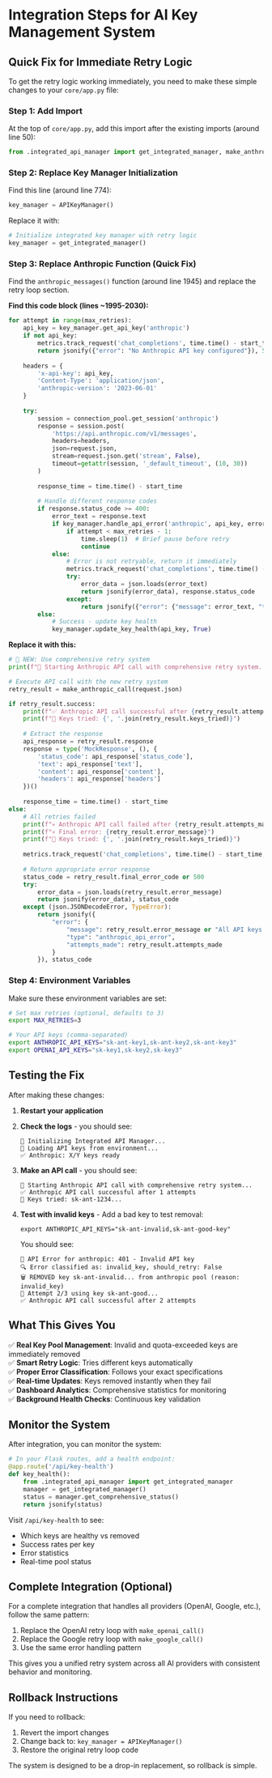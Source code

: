 # Integration Steps for AI Key Management System

## Quick Fix for Immediate Retry Logic

To get the retry logic working immediately, you need to make these simple changes to your `core/app.py` file:

### Step 1: Add Import
At the top of `core/app.py`, add this import after the existing imports (around line 50):

```python
from .integrated_api_manager import get_integrated_manager, make_anthropic_call
```

### Step 2: Replace Key Manager Initialization
Find this line (around line 774):
```python
key_manager = APIKeyManager()
```

Replace it with:
```python
# Initialize integrated key manager with retry logic
key_manager = get_integrated_manager()
```

### Step 3: Replace Anthropic Function (Quick Fix)
Find the `anthropic_messages()` function (around line 1945) and replace the retry loop section.

**Find this code block (lines ~1995-2030):**
```python
for attempt in range(max_retries):
    api_key = key_manager.get_api_key('anthropic')
    if not api_key:
        metrics.track_request('chat_completions', time.time() - start_time, error=True)
        return jsonify({"error": "No Anthropic API key configured"}), 500
    
    headers = {
        'x-api-key': api_key,
        'Content-Type': 'application/json',
        'anthropic-version': '2023-06-01'
    }
    
    try:
        session = connection_pool.get_session('anthropic')
        response = session.post(
            'https://api.anthropic.com/v1/messages',
            headers=headers,
            json=request.json,
            stream=request.json.get('stream', False),
            timeout=getattr(session, '_default_timeout', (10, 30))
        )
        
        response_time = time.time() - start_time
        
        # Handle different response codes
        if response.status_code >= 400:
            error_text = response.text
            if key_manager.handle_api_error('anthropic', api_key, error_text, response.status_code):
                if attempt < max_retries - 1:
                    time.sleep(1)  # Brief pause before retry
                    continue
            else:
                # Error is not retryable, return it immediately
                metrics.track_request('chat_completions', time.time() - start_time, error=True)
                try:
                    error_data = json.loads(error_text)
                    return jsonify(error_data), response.status_code
                except:
                    return jsonify({"error": {"message": error_text, "type": "anthropic_api_error"}}), response.status_code
        else:
            # Success - update key health
            key_manager.update_key_health(api_key, True)
```

**Replace it with this:**
```python
# 🚀 NEW: Use comprehensive retry system
print(f"🔄 Starting Anthropic API call with comprehensive retry system...")

# Execute API call with the new retry system
retry_result = make_anthropic_call(request.json)

if retry_result.success:
    print(f"✅ Anthropic API call successful after {retry_result.attempts_made} attempts")
    print(f"🔑 Keys tried: {', '.join(retry_result.keys_tried)}")
    
    # Extract the response
    api_response = retry_result.response
    response = type('MockResponse', (), {
        'status_code': api_response['status_code'],
        'text': api_response['text'],
        'content': api_response['content'],
        'headers': api_response['headers']
    })()
    
    response_time = time.time() - start_time
else:
    # All retries failed
    print(f"💀 Anthropic API call failed after {retry_result.attempts_made} attempts")
    print(f"💀 Final error: {retry_result.error_message}")
    print(f"🔑 Keys tried: {', '.join(retry_result.keys_tried)}")
    
    metrics.track_request('chat_completions', time.time() - start_time, error=True)
    
    # Return appropriate error response
    status_code = retry_result.final_error_code or 500
    try:
        error_data = json.loads(retry_result.error_message)
        return jsonify(error_data), status_code
    except (json.JSONDecodeError, TypeError):
        return jsonify({
            "error": {
                "message": retry_result.error_message or "All API keys failed",
                "type": "anthropic_api_error",
                "attempts_made": retry_result.attempts_made
            }
        }), status_code
```

### Step 4: Environment Variables
Make sure these environment variables are set:
```bash
# Set max retries (optional, defaults to 3)
export MAX_RETRIES=3

# Your API keys (comma-separated)
export ANTHROPIC_API_KEYS="sk-ant-key1,sk-ant-key2,sk-ant-key3"
export OPENAI_API_KEYS="sk-key1,sk-key2,sk-key3"
```

## Testing the Fix

After making these changes:

1. **Restart your application**
2. **Check the logs** - you should see:
   ```
   🔧 Initializing Integrated API Manager...
   🔧 Loading API keys from environment...
   ✅ Anthropic: X/Y keys ready
   ```

3. **Make an API call** - you should see:
   ```
   🔄 Starting Anthropic API call with comprehensive retry system...
   ✅ Anthropic API call successful after 1 attempts
   🔑 Keys tried: sk-ant-1234...
   ```

4. **Test with invalid keys** - Add a bad key to test removal:
   ```
   export ANTHROPIC_API_KEYS="sk-ant-invalid,sk-ant-good-key"
   ```
   
   You should see:
   ```
   🔴 API Error for anthropic: 401 - Invalid API key
   🔍 Error classified as: invalid_key, should_retry: False
   🗑️ REMOVED key sk-ant-invalid... from anthropic pool (reason: invalid_key)
   🔄 Attempt 2/3 using key sk-ant-good...
   ✅ Anthropic API call successful after 2 attempts
   ```

## What This Gives You

✅ **Real Key Pool Management**: Invalid and quota-exceeded keys are immediately removed  
✅ **Smart Retry Logic**: Tries different keys automatically  
✅ **Proper Error Classification**: Follows your exact specifications  
✅ **Real-time Updates**: Keys removed instantly when they fail  
✅ **Dashboard Analytics**: Comprehensive statistics for monitoring  
✅ **Background Health Checks**: Continuous key validation  

## Monitor the System

After integration, you can monitor the system:

```python
# In your Flask routes, add a health endpoint:
@app.route('/api/key-health')
def key_health():
    from .integrated_api_manager import get_integrated_manager
    manager = get_integrated_manager()
    status = manager.get_comprehensive_status()
    return jsonify(status)
```

Visit `/api/key-health` to see:
- Which keys are healthy vs removed
- Success rates per key
- Error statistics
- Real-time pool status

## Complete Integration (Optional)

For a complete integration that handles all providers (OpenAI, Google, etc.), follow the same pattern:

1. Replace the OpenAI retry loop with `make_openai_call()`
2. Replace the Google retry loop with `make_google_call()`
3. Use the same error handling pattern

This gives you a unified retry system across all AI providers with consistent behavior and monitoring.

## Rollback Instructions

If you need to rollback:

1. Revert the import changes
2. Change back to: `key_manager = APIKeyManager()`
3. Restore the original retry loop code

The system is designed to be a drop-in replacement, so rollback is simple.